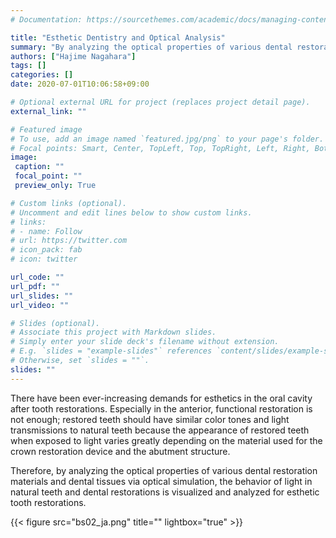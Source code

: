 ```yaml
---
# Documentation: https://sourcethemes.com/academic/docs/managing-content/

title: "Esthetic Dentistry and Optical Analysis"
summary: "By analyzing the optical properties of various dental restoration materials and dental tissues via optical simulation, the behavior of light in natural teeth and dental restorations is visualized and analyzed for esthetic tooth restorations."
authors: ["Hajime Nagahara"]
tags: []
categories: []
date: 2020-07-01T10:06:58+09:00

# Optional external URL for project (replaces project detail page).
external_link: ""

# Featured image
# To use, add an image named `featured.jpg/png` to your page's folder.
# Focal points: Smart, Center, TopLeft, Top, TopRight, Left, Right, BottomLeft, Bottom, BottomRight.
image:
 caption: ""
 focal_point: ""
 preview_only: True

# Custom links (optional).
# Uncomment and edit lines below to show custom links.
# links:
# - name: Follow
# url: https://twitter.com
# icon_pack: fab
# icon: twitter

url_code: ""
url_pdf: ""
url_slides: ""
url_video: ""

# Slides (optional).
# Associate this project with Markdown slides.
# Simply enter your slide deck's filename without extension.
# E.g. `slides = "example-slides"` references `content/slides/example-slides.md`.
# Otherwise, set `slides = ""`.
slides: ""
---
```



There have been ever-increasing demands for esthetics in the oral cavity after tooth restorations. Especially in the anterior, functional restoration is not enough; restored teeth should have similar color tones and light transmissions to natural teeth because the appearance of restored teeth when exposed to light varies greatly depending on the material used for the crown restoration device and the abutment structure. 

Therefore, by analyzing the optical properties of various dental restoration materials and dental tissues via optical simulation, the behavior of light in natural teeth and dental restorations is visualized and analyzed for esthetic tooth restorations.

{{< figure src="bs02_ja.png" title="" lightbox="true" >}}